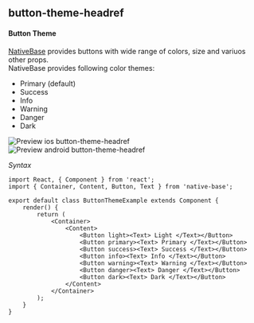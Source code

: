 ## button-theme-headref
#### Button Theme

[NativeBase](https://nativebase.io/) provides buttons with wide range of colors, size and variuos other props.<br />
NativeBase provides following color themes:
  * Primary (default)
  * Success
  * Info
  * Warning
  * Danger
  * Dark<br />

![Preview ios button-theme-headref](https://raw.githubusercontent.com/GeekyAnts/NativeBase-KitchenSink/master/screenshots/ios/buttons.png)
![Preview android button-theme-headref](https://raw.githubusercontent.com/GeekyAnts/NativeBase-KitchenSink/master/screenshots/android/buttons.png)

*Syntax*

<pre class="line-numbers"><code class="language-jsx">import React, { Component } from 'react';
import { Container, Content, Button, Text } from 'native-base';
​
export default class ButtonThemeExample extends Component {
    render() {
        return (
            &lt;Container>
                &lt;Content>
                    &lt;Button light>&lt;Text> Light &lt;/Text>&lt;/Button>
                    &lt;Button primary>&lt;Text> Primary &lt;/Text>&lt;/Button>
                    &lt;Button success>&lt;Text> Success &lt;/Text>&lt;/Button>
                    &lt;Button info>&lt;Text> Info &lt;/Text>&lt;/Button>
                    &lt;Button warning>&lt;Text> Warning &lt;/Text>&lt;/Button>
                    &lt;Button danger>&lt;Text> Danger &lt;/Text>&lt;/Button>
                    &lt;Button dark>&lt;Text> Dark &lt;/Text>&lt;/Button>
                &lt;/Content>
            &lt;/Container>
        );
    }
}</code></pre><br />
